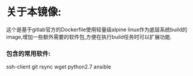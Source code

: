 # 关于本镜像:
这个是基于gitlab官方的Dockerfile使用轻量级alpine linux作为底层系统build的image,增加一些额外需要的软件包,方便在执行build任务时可以扩展功能.

### 包含的常用软件:

ssh-client
git
rsync
wget
python2.7
ansible
